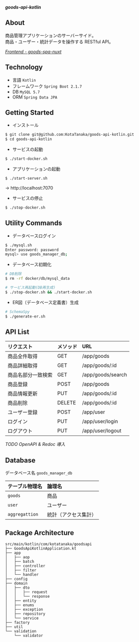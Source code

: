 ***goods-api-kotlin***

## About

商品管理アプリケーションのサーバーサイド。  
商品・ユーザー・統計データを操作する RESTful API。

*[Frontend - goods-spa-nuxt](https://github.com/KotaTanaka/goods-spa-nuxt)*

## Technology

* 言語 `Kotlin`
* フレームワーク `Spring Boot 2.1.7`
* DB `MySQL 5.7`
* ORM `Spring Data JPA`

## Getting Started

* インストール

```bash
$ git clone git@github.com:KotaTanaka/goods-api-kotlin.git
$ cd goods-api-kotlin
```

* サービスの起動

```bash
$ ./start-docker.sh
```

* アプリケーションの起動

```bash
$ ./start-server.sh
```

→ http://localhost:7070

* サービスの停止

```bash
$ ./stop-docker.sh
```


## Utility Commands

* データベースログイン

```bash
$ ./mysql.sh
Enter password: password
mysql> use goods_manager_db;
```

* データベース初期化

```bash
# DB削除
$ rm -rf docker/db/mysql_data

# サービス再起動(DB再生成)
$ ./stop-docker.sh && ./start-docker.sh
```

* ER図（データベース定義書）生成

```bash
# SchemaSpy
$ ./generate-er.sh
```

## API List
| リクエスト | メソッド | URL |
|:---|:---|:---|
| 商品全件取得 | GET | /app/goods |
| 商品詳細取得 | GET | /app/goods/:id |
| 商品名部分一致検索 | GET | /app/goods/search |
| 商品登録 | POST | /app/goods |
| 商品情報更新 | PUT | /app/goods/:id |
| 商品削除 | DELETE | /app/goods/:id |
| ユーザー登録 | POST | /app/user |
| ログイン | PUT | /app/user/login |
| ログアウト | PUT | /app/user/logout |

*TODO OpenAPI & Redoc 導入*

## Database

データベース名 `goods_manager_db`

| テーブル物理名 | 論理名 |
|:---|:---|
| `goods` | 商品 |
| `user` | ユーザー |
| `aggregattion` | 統計（アクセス集計） |

## Package Architecture

```
src/main/kotlin/com/kotatanaka/goodsapi
├── GoodsApiKotlinApplication.kt
├── app
│   ├── aop
│   ├── batch
│   ├── controller
│   ├── filter
│   └── handler
├── config
├── domain
│   ├── dto
│   │   ├── request
│   │   └── response
│   ├── entity
│   ├── enums
│   ├── exception
│   ├── repository
│   └── service
├── factory
├── util
└── validation
    └── validator
```
